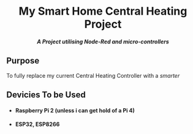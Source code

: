 <h1 align="center">My Smart Home Central Heating Project</h1>
<h5 align="center">A Project utilising Node-Red and micro-controllers</h5>

<h2>Purpose</h2>
<p> To fully replace my current Central Heating Controller with a <em>smarter</em> 
</p>

<h2></h2>

<h2>Devicies To be Used</h2>

- <h4>Raspberry Pi 2 (unless i can get hold of a Pi 4)</h4>

- <h4>ESP32, ESP8266</h4>

